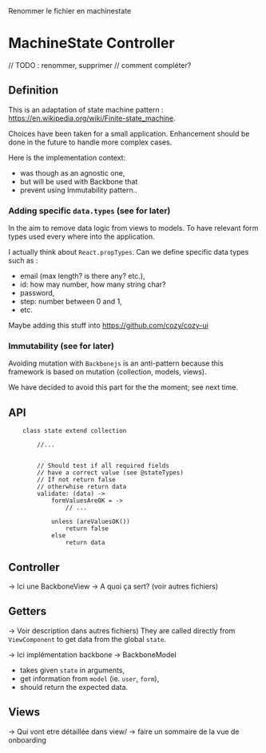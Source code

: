 
<!--  -->Renommer le fichier en machinestate
<!-- QUID de son emplacement/pertinence? -->
# MachineState Controller
// TODO : renommer, supprimer
// comment compléter?

## Definition
This is an adaptation of state machine pattern : https://en.wikipedia.org/wiki/Finite-state_machine.

Choices have been taken for a small application.
Enhancement should be done in the future to handle more complex cases.

Here is the implementation context:
 - was though as an agnostic one,
 - but will be used with Backbone that
 - prevent using Immutability pattern..


### Adding specific `data.types` (see for later)
In the aim to remove data logic from views to models.
To have relevant form types used every where into the application.

I actually think about `React.propTypes`.
Can we define specific data types such as :
 - email (max length? is there any? etc.),
 - id: how may number, how many string char?
 - password,
 - step: number between 0 and 1,
 - etc.

 Maybe adding this stuff into https://github.com/cozy/cozy-ui


### Immutability (see for later)
Avoiding mutation with `Backbonejs` is an anti-pattern because this framework is based on mutation (collection, models, views).

We have decided to avoid this part for the the moment; see next time.

## API

```
    class state extend collection

        //...


        // Should test if all required fields
        // have a correct value (see @stateTypes)
        // If not return false
        // otherwhise return data
        validate: (data) ->
            formValuesAreOK = ->
                // ...

            unless (areValuesOK())
                return false
            else
                return data

```

## Controller

-> Ici une BackboneView
-> A quoi ça sert? (voir autres fichiers)


## Getters
-> Voir description dans autres fichiers)
They are called directly from `ViewComponent` to get data from the global `state`.

-> Ici implémentation backbone -> BackboneModel

 - takes given `state` in arguments,
 - get information from `model` (ie. `user`, `form`),
 - should return the expected data.


## Views
-> Qui vont etre détaillée dans view/
-> faire un sommaire de la vue de onboarding
